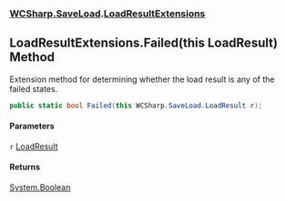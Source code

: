 ### [WCSharp.SaveLoad](WCSharp.SaveLoad.md 'WCSharp.SaveLoad').[LoadResultExtensions](WCSharp.SaveLoad.LoadResultExtensions.md 'WCSharp.SaveLoad.LoadResultExtensions')

## LoadResultExtensions.Failed(this LoadResult) Method

Extension method for determining whether the load result is any of the failed states.

```csharp
public static bool Failed(this WCSharp.SaveLoad.LoadResult r);
```
#### Parameters

<a name='WCSharp.SaveLoad.LoadResultExtensions.Failed(thisWCSharp.SaveLoad.LoadResult).r'></a>

`r` [LoadResult](WCSharp.SaveLoad.LoadResult.md 'WCSharp.SaveLoad.LoadResult')

#### Returns
[System.Boolean](https://docs.microsoft.com/en-us/dotnet/api/System.Boolean 'System.Boolean')